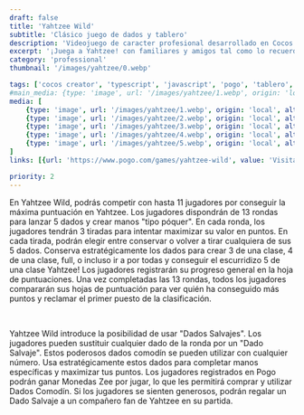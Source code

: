 ```yaml
---
draft: false
title: 'Yahtzee Wild'
subtitle: 'Clásico juego de dados y tablero'
description: 'Videojuego de caracter profesional desarrollado en Cocos Creator para la plataforma Pogo de Electronic Arts'
excerpt: '¡Juega a Yahtzee! con familiares y amigos tal como lo recuerdas. Compite por la puntuación más alta de Yahtzee en una tabla de clasificación en tiempo real mientras tiras los dados en una serie de rondas cronometradas.'
category: 'professional'
thumbnail: '/images/yahtzee/0.webp'

tags: ['cocos creator', 'typescript', 'javascript', 'pogo', 'tablero', 'dados', 'multijugador']
#main_media: {type: 'image', url: '/images/yahtzee/1.webp', origin: 'local', alt: 'Yahtzee imagen principal'}
media: [
    {type: 'image', url: '/images/yahtzee/1.webp', origin: 'local', alt: 'Yahtzee imagen 1'},
    {type: 'image', url: '/images/yahtzee/2.webp', origin: 'local', alt: 'Yahtzee imagen 2'},
    {type: 'image', url: '/images/yahtzee/3.webp', origin: 'local', alt: 'Yahtzee imagen 3'},
    {type: 'image', url: '/images/yahtzee/4.webp', origin: 'local', alt: 'Yahtzee imagen 4'},
    {type: 'image', url: '/images/yahtzee/5.webp', origin: 'local', alt: 'Yahtzee imagen 5'}
]
links: [{url: 'https://www.pogo.com/games/yahtzee-wild', value: 'Visitar'}]

priority: 2
---
```


<p>
En Yahtzee Wild, podrás competir con hasta 11 jugadores por conseguir la máxima puntuación en Yahtzee. Los jugadores dispondrán de 13 rondas para lanzar 5 dados y crear manos "tipo póquer". En cada ronda, los jugadores tendrán 3 tiradas para intentar maximizar su valor en puntos. En cada tirada, podrán elegir entre conservar o volver a tirar cualquiera de sus 5 dados. Conserva estratégicamente los dados para crear 3 de una clase, 4 de una clase, full, o incluso ir a por todas y conseguir el escurridizo 5 de una clase Yahtzee! Los jugadores registrarán su progreso general en la hoja de puntuaciones. Una vez completadas las 13 rondas, todos los jugadores compararán sus hojas de puntuación para ver quién ha conseguido más puntos y reclamar el primer puesto de la clasificación.
</p>
</br>

<p>
Yahtzee Wild introduce la posibilidad de usar "Dados Salvajes". Los jugadores pueden sustituir cualquier dado de la ronda por un "Dado Salvaje". Estos poderosos dados comodín se pueden utilizar con cualquier número. Usa estratégicamente estos dados para completar manos específicas y maximizar tus puntos. Los jugadores registrados en Pogo podrán ganar Monedas Zee por jugar, lo que les permitirá comprar y utilizar Dados Comodín. Si los jugadores se sienten generosos, podrán regalar un Dado Salvaje a un compañero fan de Yahtzee en su partida.
</p>